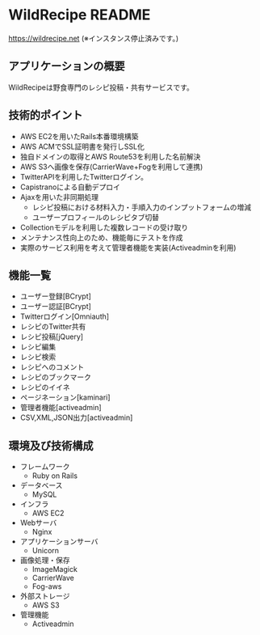# WildRecipe README
https://wildrecipe.net
(※インスタンス停止済みです。)

## アプリケーションの概要
  WildRecipeは野食専門のレシピ投稿・共有サービスです。

## 技術的ポイント
  * AWS EC2を用いたRails本番環境構築
  * AWS ACMでSSL証明書を発行しSSL化
  * 独自ドメインの取得とAWS Route53を利用した名前解決
  * AWS S3へ画像を保存(CarrierWave+Fogを利用して連携)
  * TwitterAPIを利用したTwitterログイン。
  * Capistranoによる自動デプロイ
  * Ajaxを用いた非同期処理
    * レシピ投稿における材料入力・手順入力のインプットフォームの増減
    * ユーザープロフィールのレシピタブ切替
  * Collectionモデルを利用した複数レコードの受け取り
  * メンテナンス性向上のため、機能毎にテストを作成
  * 実際のサービス利用を考えて管理者機能を実装(Activeadminを利用)

## 機能一覧
  * ユーザー登録[BCrypt]
  * ユーザー認証[BCrypt]
  * Twitterログイン[Omniauth]
  * レシピのTwitter共有
  * レシピ投稿[jQuery]
  * レシピ編集
  * レシピ検索
  * レシピへのコメント
  * レシピのブックマーク
  * レシピのイイネ
  * ページネーション[kaminari]
  * 管理者機能[activeadmin]
  * CSV,XML,JSON出力[activeadmin]

## 環境及び技術構成
  * フレームワーク
    * Ruby on Rails
  * データベース
    * MySQL
  * インフラ
    * AWS EC2
  * Webサーバ
    * Nginx
  * アプリケーションサーバ
    * Unicorn
  * 画像処理・保存
    * ImageMagick
    * CarrierWave
    * Fog-aws
  * 外部ストレージ
    * AWS S3
  * 管理機能
    * Activeadmin
